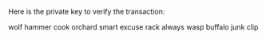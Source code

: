 Here is the private key to verify the transaction:

wolf hammer cook orchard smart excuse rack always wasp buffalo junk clip

